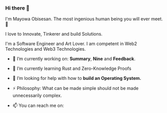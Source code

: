 ### Hi there 👋

I'm Mayowa Obisesan.
The most ingenious human being you will ever meet. 🙂


I love to Innovate, Tinkerer and build Solutions.

I'm a Software Engineer and Art Lover.
I am competent in Web2 Technologies and Web3 Technologies.

- 🔭 I’m currently working on: **Summary**, **Nine** and **Feedback**.
- 🌱 I’m currently learning Rust and Zero-Knowledge Proofs
- 🤔 I’m looking for help with how to **build an Operating System.**
- ⚡ Philosophy: What can be made simple should not be made unnecessarily complex.

- 📫 You can reach me on:

<!--
**MayowaObisesan/mayowaobisesan** is a ✨ _special_ ✨ repository because its `README.md` (this file) appears on your GitHub profile.

Here are some ideas to get you started:

- 🔭 I’m currently working on ...
- 🌱 I’m currently learning ...
- 👯 I’m looking to collaborate on ...
- 🤔 I’m looking for help with ...
- 💬 Ask me about ...
- 📫 How to reach me: ...
- 😄 Pronouns: ...
- ⚡ Fun fact: ...
-->
